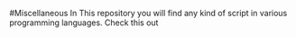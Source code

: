 #Miscellaneous
In This repository you will find any kind of script in various programming languages.
Check this out
